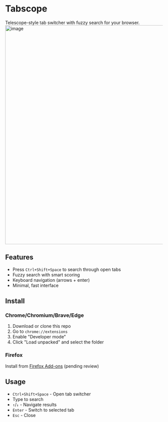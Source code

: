 # Tabscope

Telescope-style tab switcher with fuzzy search for your browser.
<img width="900" height="700" alt="image" src="https://github.com/user-attachments/assets/057a1090-03ba-44ac-b562-0bc1bebd3031" />


## Features

- Press `Ctrl+Shift+Space` to search through open tabs
- Fuzzy search with smart scoring
- Keyboard navigation (arrows + enter)
- Minimal, fast interface

## Install

### Chrome/Chromium/Brave/Edge
1. Download or clone this repo
2. Go to `chrome://extensions`
3. Enable "Developer mode"
4. Click "Load unpacked" and select the folder

### Firefox
Install from [Firefox Add-ons](https://addons.mozilla.org/firefox/addon/tabscope/) (pending review)

## Usage

- `Ctrl+Shift+Space` - Open tab switcher
- Type to search
- `↑`/`↓` - Navigate results
- `Enter` - Switch to selected tab
- `Esc` - Close
